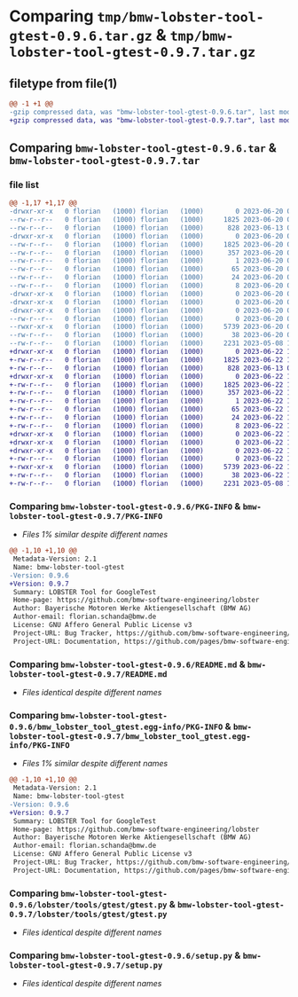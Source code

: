 # Comparing `tmp/bmw-lobster-tool-gtest-0.9.6.tar.gz` & `tmp/bmw-lobster-tool-gtest-0.9.7.tar.gz`

## filetype from file(1)

```diff
@@ -1 +1 @@
-gzip compressed data, was "bmw-lobster-tool-gtest-0.9.6.tar", last modified: Tue Jun 20 07:30:14 2023, max compression
+gzip compressed data, was "bmw-lobster-tool-gtest-0.9.7.tar", last modified: Thu Jun 22 14:54:05 2023, max compression
```

## Comparing `bmw-lobster-tool-gtest-0.9.6.tar` & `bmw-lobster-tool-gtest-0.9.7.tar`

### file list

```diff
@@ -1,17 +1,17 @@
-drwxr-xr-x   0 florian   (1000) florian   (1000)        0 2023-06-20 07:30:14.428895 bmw-lobster-tool-gtest-0.9.6/
--rw-r--r--   0 florian   (1000) florian   (1000)     1825 2023-06-20 07:30:14.428895 bmw-lobster-tool-gtest-0.9.6/PKG-INFO
--rw-r--r--   0 florian   (1000) florian   (1000)      828 2023-06-13 09:17:37.000000 bmw-lobster-tool-gtest-0.9.6/README.md
-drwxr-xr-x   0 florian   (1000) florian   (1000)        0 2023-06-20 07:30:14.428895 bmw-lobster-tool-gtest-0.9.6/bmw_lobster_tool_gtest.egg-info/
--rw-r--r--   0 florian   (1000) florian   (1000)     1825 2023-06-20 07:30:14.000000 bmw-lobster-tool-gtest-0.9.6/bmw_lobster_tool_gtest.egg-info/PKG-INFO
--rw-r--r--   0 florian   (1000) florian   (1000)      357 2023-06-20 07:30:14.000000 bmw-lobster-tool-gtest-0.9.6/bmw_lobster_tool_gtest.egg-info/SOURCES.txt
--rw-r--r--   0 florian   (1000) florian   (1000)        1 2023-06-20 07:30:14.000000 bmw-lobster-tool-gtest-0.9.6/bmw_lobster_tool_gtest.egg-info/dependency_links.txt
--rw-r--r--   0 florian   (1000) florian   (1000)       65 2023-06-20 07:30:14.000000 bmw-lobster-tool-gtest-0.9.6/bmw_lobster_tool_gtest.egg-info/entry_points.txt
--rw-r--r--   0 florian   (1000) florian   (1000)       24 2023-06-20 07:30:14.000000 bmw-lobster-tool-gtest-0.9.6/bmw_lobster_tool_gtest.egg-info/requires.txt
--rw-r--r--   0 florian   (1000) florian   (1000)        8 2023-06-20 07:30:14.000000 bmw-lobster-tool-gtest-0.9.6/bmw_lobster_tool_gtest.egg-info/top_level.txt
-drwxr-xr-x   0 florian   (1000) florian   (1000)        0 2023-06-20 07:30:14.428895 bmw-lobster-tool-gtest-0.9.6/lobster/
-drwxr-xr-x   0 florian   (1000) florian   (1000)        0 2023-06-20 07:30:14.428895 bmw-lobster-tool-gtest-0.9.6/lobster/tools/
-drwxr-xr-x   0 florian   (1000) florian   (1000)        0 2023-06-20 07:30:14.428895 bmw-lobster-tool-gtest-0.9.6/lobster/tools/gtest/
--rw-r--r--   0 florian   (1000) florian   (1000)        0 2023-06-20 07:30:14.000000 bmw-lobster-tool-gtest-0.9.6/lobster/tools/gtest/__init__.py
--rwxr-xr-x   0 florian   (1000) florian   (1000)     5739 2023-06-20 07:30:14.000000 bmw-lobster-tool-gtest-0.9.6/lobster/tools/gtest/gtest.py
--rw-r--r--   0 florian   (1000) florian   (1000)       38 2023-06-20 07:30:14.428895 bmw-lobster-tool-gtest-0.9.6/setup.cfg
--rw-r--r--   0 florian   (1000) florian   (1000)     2231 2023-05-08 15:03:18.000000 bmw-lobster-tool-gtest-0.9.6/setup.py
+drwxr-xr-x   0 florian   (1000) florian   (1000)        0 2023-06-22 14:54:05.045261 bmw-lobster-tool-gtest-0.9.7/
+-rw-r--r--   0 florian   (1000) florian   (1000)     1825 2023-06-22 14:54:05.041261 bmw-lobster-tool-gtest-0.9.7/PKG-INFO
+-rw-r--r--   0 florian   (1000) florian   (1000)      828 2023-06-13 09:17:37.000000 bmw-lobster-tool-gtest-0.9.7/README.md
+drwxr-xr-x   0 florian   (1000) florian   (1000)        0 2023-06-22 14:54:05.041261 bmw-lobster-tool-gtest-0.9.7/bmw_lobster_tool_gtest.egg-info/
+-rw-r--r--   0 florian   (1000) florian   (1000)     1825 2023-06-22 14:54:04.000000 bmw-lobster-tool-gtest-0.9.7/bmw_lobster_tool_gtest.egg-info/PKG-INFO
+-rw-r--r--   0 florian   (1000) florian   (1000)      357 2023-06-22 14:54:05.000000 bmw-lobster-tool-gtest-0.9.7/bmw_lobster_tool_gtest.egg-info/SOURCES.txt
+-rw-r--r--   0 florian   (1000) florian   (1000)        1 2023-06-22 14:54:04.000000 bmw-lobster-tool-gtest-0.9.7/bmw_lobster_tool_gtest.egg-info/dependency_links.txt
+-rw-r--r--   0 florian   (1000) florian   (1000)       65 2023-06-22 14:54:04.000000 bmw-lobster-tool-gtest-0.9.7/bmw_lobster_tool_gtest.egg-info/entry_points.txt
+-rw-r--r--   0 florian   (1000) florian   (1000)       24 2023-06-22 14:54:04.000000 bmw-lobster-tool-gtest-0.9.7/bmw_lobster_tool_gtest.egg-info/requires.txt
+-rw-r--r--   0 florian   (1000) florian   (1000)        8 2023-06-22 14:54:04.000000 bmw-lobster-tool-gtest-0.9.7/bmw_lobster_tool_gtest.egg-info/top_level.txt
+drwxr-xr-x   0 florian   (1000) florian   (1000)        0 2023-06-22 14:54:05.041261 bmw-lobster-tool-gtest-0.9.7/lobster/
+drwxr-xr-x   0 florian   (1000) florian   (1000)        0 2023-06-22 14:54:05.041261 bmw-lobster-tool-gtest-0.9.7/lobster/tools/
+drwxr-xr-x   0 florian   (1000) florian   (1000)        0 2023-06-22 14:54:05.041261 bmw-lobster-tool-gtest-0.9.7/lobster/tools/gtest/
+-rw-r--r--   0 florian   (1000) florian   (1000)        0 2023-06-22 14:54:04.000000 bmw-lobster-tool-gtest-0.9.7/lobster/tools/gtest/__init__.py
+-rwxr-xr-x   0 florian   (1000) florian   (1000)     5739 2023-06-22 14:54:04.000000 bmw-lobster-tool-gtest-0.9.7/lobster/tools/gtest/gtest.py
+-rw-r--r--   0 florian   (1000) florian   (1000)       38 2023-06-22 14:54:05.045261 bmw-lobster-tool-gtest-0.9.7/setup.cfg
+-rw-r--r--   0 florian   (1000) florian   (1000)     2231 2023-05-08 15:03:18.000000 bmw-lobster-tool-gtest-0.9.7/setup.py
```

### Comparing `bmw-lobster-tool-gtest-0.9.6/PKG-INFO` & `bmw-lobster-tool-gtest-0.9.7/PKG-INFO`

 * *Files 1% similar despite different names*

```diff
@@ -1,10 +1,10 @@
 Metadata-Version: 2.1
 Name: bmw-lobster-tool-gtest
-Version: 0.9.6
+Version: 0.9.7
 Summary: LOBSTER Tool for GoogleTest
 Home-page: https://github.com/bmw-software-engineering/lobster
 Author: Bayerische Motoren Werke Aktiengesellschaft (BMW AG)
 Author-email: florian.schanda@bmw.de
 License: GNU Affero General Public License v3
 Project-URL: Bug Tracker, https://github.com/bmw-software-engineering/lobster/issues
 Project-URL: Documentation, https://github.com/pages/bmw-software-engineering/lobster/
```

### Comparing `bmw-lobster-tool-gtest-0.9.6/README.md` & `bmw-lobster-tool-gtest-0.9.7/README.md`

 * *Files identical despite different names*

### Comparing `bmw-lobster-tool-gtest-0.9.6/bmw_lobster_tool_gtest.egg-info/PKG-INFO` & `bmw-lobster-tool-gtest-0.9.7/bmw_lobster_tool_gtest.egg-info/PKG-INFO`

 * *Files 1% similar despite different names*

```diff
@@ -1,10 +1,10 @@
 Metadata-Version: 2.1
 Name: bmw-lobster-tool-gtest
-Version: 0.9.6
+Version: 0.9.7
 Summary: LOBSTER Tool for GoogleTest
 Home-page: https://github.com/bmw-software-engineering/lobster
 Author: Bayerische Motoren Werke Aktiengesellschaft (BMW AG)
 Author-email: florian.schanda@bmw.de
 License: GNU Affero General Public License v3
 Project-URL: Bug Tracker, https://github.com/bmw-software-engineering/lobster/issues
 Project-URL: Documentation, https://github.com/pages/bmw-software-engineering/lobster/
```

### Comparing `bmw-lobster-tool-gtest-0.9.6/lobster/tools/gtest/gtest.py` & `bmw-lobster-tool-gtest-0.9.7/lobster/tools/gtest/gtest.py`

 * *Files identical despite different names*

### Comparing `bmw-lobster-tool-gtest-0.9.6/setup.py` & `bmw-lobster-tool-gtest-0.9.7/setup.py`

 * *Files identical despite different names*

